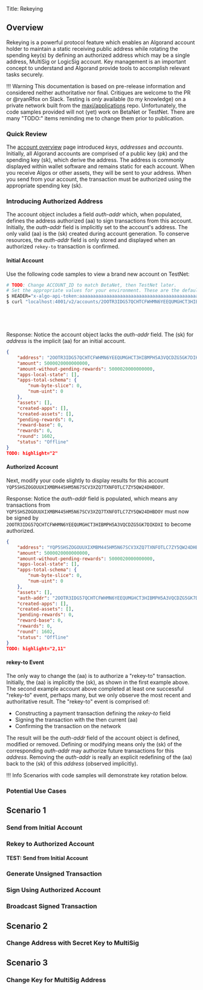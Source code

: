 Title: Rekeying

## Overview

Rekeying is a powerful protocol feature which enables an Algorand account holder to maintain a static receiving public address while rotating the spending key(s) by defining an authorized address which may be a single address, MultiSig or LogicSig account. Key management is an important concept to understand and Algorand provide tools to accomplish relevant tasks securely. 

!!! Warning
    This documentation is based on pre-release information and considered neither authoritative nor final. Critiques are welcome to the PR or @ryanRfox on Slack. Testing is _only_ available (to my knowledge) on a private network built from the [maxj/applications](https://github.com/justicz/go-algorand/tree/maxj/applications) repo. Unfortunately, the code samples provided will not (yet) work on BetaNet or TestNet. There are many "TODO:" items reminding me to change them prior to publication.

### Quick Review

The [account overview](https://staging.new-dev-site.algorand.org/docs/features/accounts/#keys-and-addresses0) page introduced _keys_, _addresses_ and _accounts_. Initially, all Algorand accounts are comprised of a public key (pk) and the spending key (sk), which derive the address. The address is commonly displayed within wallet software and remains static for each account. When you receive Algos or other assets, they will be sent to your address. When you send from your account, the transaction must be authorized using the appropriate spending key (sk).  

### Introducing Authorized Address

The account object includes a field _auth-addr_ which, when populated, defines the address authorized (aa) to sign transactions from this account. Initially, the _auth-addr_ field is implicitly set to the account's address. The only valid (aa) is the (sk) created during account generation. To conserve resources, the _auth-addr_ field is only stored and displayed when an authorized `rekey-to` transaction is confirmed. 

#### Initial Account

Use the following code samples to view a brand new account on TestNet:

```bash tab="goal"
# TODO: Change ACCOUNT_ID to match BetaNet, then TestNet later.
# Set the appropriate values for your environment. These are the defaults for Sandbox on TestNet
$ HEADER="x-algo-api-token:aaaaaaaaaaaaaaaaaaaaaaaaaaaaaaaaaaaaaaaaaaaaaaaaaaaaaaaaaaaaaaaa"
$ curl "localhost:4001/v2/accounts/2OOTR3IDG57QCHTCFWHMN6YEEQUMGHCT3HIBMPH5A3VQCDZG5GK7DIKDXI" -H $HEADER
```

```bash tab="JavaScript"

``` 

```bash tab="Python"

``` 

```bash tab="Java"

``` 

```bash tab="Go"

``` 

Response:
Notice the account object lacks the _auth-addr_ field. The (sk) for _address_ is the implicit (aa) for an initial account.

```json 
{
    "address": "2OOTR3IDG57QCHTCFWHMN6YEEQUMGHCT3HIBMPH5A3VQCDZG5GK7DIKDXI",
    "amount": 5000020000000000,
    "amount-without-pending-rewards": 5000020000000000,
    "apps-local-state": [],
    "apps-total-schema": {
        "num-byte-slice": 0,
        "num-uint": 0
    },
    "assets": [],
    "created-apps": [],
    "created-assets": [],
    "pending-rewards": 0,
    "reward-base": 0,
    "rewards": 0,
    "round": 1602,
    "status": "Offline"
}
TODO: highlight="2"
```

#### Authorized Account

Next, modify your code slightly to display results for this account `YQP5SHSZOGOUUXIXMBM445HM5N67SCV3XZQ7TXNFOTLC7ZY5QW24DHBDOY`.

Response:
Notice the _auth-addr_ field is populated, which means any transactions from `YQP5SHSZOGOUUXIXMBM445HM5N67SCV3XZQ7TXNFOTLC7ZY5QW24DHBDOY` must now be signed by `2OOTR3IDG57QCHTCFWHMN6YEEQUMGHCT3HIBMPH5A3VQCDZG5GK7DIKDXI` to become authorized. 

```json 
{
    "address": "YQP5SHSZOGOUUXIXMBM445HM5N67SCV3XZQ7TXNFOTLC7ZY5QW24DHBDOY",
    "amount": 5000020000000000,
    "amount-without-pending-rewards": 5000020000000000,
    "apps-local-state": [],
    "apps-total-schema": {
        "num-byte-slice": 0,
        "num-uint": 0
    },
    "assets": [],
    "auth-addr": "2OOTR3IDG57QCHTCFWHMN6YEEQUMGHCT3HIBMPH5A3VQCDZG5GK7DIKDXI",
    "created-apps": [],
    "created-assets": [],
    "pending-rewards": 0,
    "reward-base": 0,
    "rewards": 0,
    "round": 1602,
    "status": "Offline"
}
TODO: highlight="2,11"
```

#### rekey-to Event

The only way to change the (aa) is to authorize a "rekey-to" transaction. Initially, the (aa) is implicitly the (sk), as shown in the first example above. The second example account above completed at least one successful "rekey-to" event, perhaps many, but we only observe the most recent and authoritative result. The "rekey-to" event is comprised of: 

- Constructing a payment transaction defining the _rekey-to_ field
- Signing the transaction with the then current (aa) 
- Confirming the transaction on the network

The result will be the _auth-addr_ field of the account object is defined, modified or removed. Defining or modifying means only the (sk) of the corresponding _auth-addr_ may authorize future transactions for this _address_. Removing the _auth-addr_ is really an explicit redefining of the (aa) back to the (sk) of this _address_ (observed implicitly). 

!!! Info
    Scenarios with code samples will demonstrate key rotation below.

### Potential Use Cases

## Scenario 1

### Send from Initial Account


### Rekey to Authorized Account

#### TEST: Send from Initial Account

### Generate Unsigned Transaction

### Sign Using Authorized Account

### Broadcast Signed Transaction

## Scenario 2

### Change Address with Secret Key to MultiSig

## Scenario 3

### Change Key for MultiSig Address
